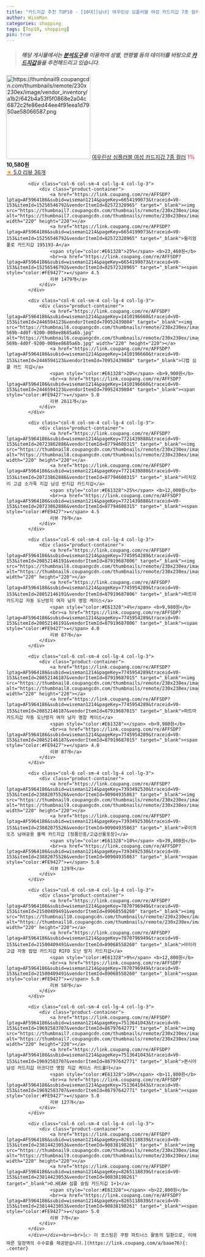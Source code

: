 ```yaml
---
title: "카드지갑 추천 TOP10 - [10대][남녀] 여우린상 심플러블 여성 카드지갑 7종 컬러"
author: WiseMan
categories: shopping
tags: [Top10, shopping]
pin: true
---
```


> ##### 해당 게시물에서는 [**분석도구**](https://itemscout.io/)를 이용하여 **성별**, **연령별** 등의 데이터를 바탕으로 [**카드지갑**](https://link.coupang.com/a/baae76)들을 추천해드리고 있습니다.
<div class="container"><div class="row">
            <div class="col-6 col-sm-4 col-lg-4 col-lg-3">
                <div class="product-container">
                    <a href="https://link.coupang.com/re/AFFSDP?lptag=AF5964186&subid=wiseman1214&pageKey=7710035331&traceid=V0-153&itemId=20665113269&vendorItemId=88114032618" target="_blank"><img src="https://thumbnail9.coupangcdn.com/thumbnails/remote/230x230ex/image/vendor_inventory/a1b2/642b4a53f5f0868e2a04c6872c2fe86ed44ee4f91eea1d7950ae58066587.png" alt="https://thumbnail9.coupangcdn.com/thumbnails/remote/230x230ex/image/vendor_inventory/a1b2/642b4a53f5f0868e2a04c6872c2fe86ed44ee4f91eea1d7950ae58066587.png" width="220" height="220"></a>
                    <a href="https://link.coupang.com/re/AFFSDP?lptag=AF5964186&subid=wiseman1214&pageKey=7710035331&traceid=V0-153&itemId=20665113269&vendorItemId=88114032618" target="_blank">여우린상 심플러블 여성 카드지갑 7종 컬러</a>
                    <span style="color:#E61328">1%</span> <b>10,580원</b>
                    <br><a href="https://link.coupang.com/re/AFFSDP?lptag=AF5964186&subid=wiseman1214&pageKey=7710035331&traceid=V0-153&itemId=20665113269&vendorItemId=88114032618" target="_blank"><span style="color:#FE9427">★</span> 5.0
                    리뷰 36개</a>
                </div>
            </div>
            
            <div class="col-6 col-sm-4 col-lg-4 col-lg-3">
                <div class="product-container">
                    <a href="https://link.coupang.com/re/AFFSDP?lptag=AF5964186&subid=wiseman1214&pageKey=6654199073&traceid=V0-153&itemId=15256546792&vendorItemId=82572328965" target="_blank"><img src="https://thumbnail7.coupangcdn.com/thumbnails/remote/230x230ex/image/vendor_inventory/d603/5ddfeb2e24d15a0a122d615fb8fa252c0b65ebb15ac69d8a194e0d5c7ed1.png" alt="https://thumbnail7.coupangcdn.com/thumbnails/remote/230x230ex/image/vendor_inventory/d603/5ddfeb2e24d15a0a122d615fb8fa252c0b65ebb15ac69d8a194e0d5c7ed1.png" width="220" height="220"></a>
                    <a href="https://link.coupang.com/re/AFFSDP?lptag=AF5964186&subid=wiseman1214&pageKey=6654199073&traceid=V0-153&itemId=15256546792&vendorItemId=82572328965" target="_blank">윌리엄폴로 카드지갑 195193-A</a>
                    <span style="color:#E61328">25%</span> <b>23,460원</b>
                    <br><a href="https://link.coupang.com/re/AFFSDP?lptag=AF5964186&subid=wiseman1214&pageKey=6654199073&traceid=V0-153&itemId=15256546792&vendorItemId=82572328965" target="_blank"><span style="color:#FE9427">★</span> 4.5
                    리뷰 1479개</a>
                </div>
            </div>
            
            <div class="col-6 col-sm-4 col-lg-4 col-lg-3">
                <div class="product-container">
                    <a href="https://link.coupang.com/re/AFFSDP?lptag=AF5964186&subid=wiseman1214&pageKey=1410196660&traceid=V0-153&itemId=2446594123&vendorItemId=70952439804" target="_blank"><img src="https://thumbnail6.coupangcdn.com/thumbnails/remote/230x230ex/image/retail/images/2020/06/24/15/0/e49e9291-569b-4d0f-9200-008ee8685a6b.jpg" alt="https://thumbnail6.coupangcdn.com/thumbnails/remote/230x230ex/image/retail/images/2020/06/24/15/0/e49e9291-569b-4d0f-9200-008ee8685a6b.jpg" width="220" height="220"></a>
                    <a href="https://link.coupang.com/re/AFFSDP?lptag=AF5964186&subid=wiseman1214&pageKey=1410196660&traceid=V0-153&itemId=2446594123&vendorItemId=70952439804" target="_blank">디랩 심플 카드 지갑</a>
                    <span style="color:#E61328">20%</span> <b>9,900원</b>
                    <br><a href="https://link.coupang.com/re/AFFSDP?lptag=AF5964186&subid=wiseman1214&pageKey=1410196660&traceid=V0-153&itemId=2446594123&vendorItemId=70952439804" target="_blank"><span style="color:#FE9427">★</span> 5.0
                    리뷰 2611개</a>
                </div>
            </div>
            
            <div class="col-6 col-sm-4 col-lg-4 col-lg-3">
                <div class="product-container">
                    <a href="https://link.coupang.com/re/AFFSDP?lptag=AF5964186&subid=wiseman1214&pageKey=7721439888&traceid=V0-153&itemId=20723862886&vendorItemId=87794608315" target="_blank"><img src="https://thumbnail8.coupangcdn.com/thumbnails/remote/230x230ex/image/vendor_inventory/e96c/08ac101aa1668aaa747f4fa03bde4b9a0b9e2d58cc31d88113f7b1664395.jpg" alt="https://thumbnail8.coupangcdn.com/thumbnails/remote/230x230ex/image/vendor_inventory/e96c/08ac101aa1668aaa747f4fa03bde4b9a0b9e2d58cc31d88113f7b1664395.jpg" width="220" height="220"></a>
                    <a href="https://link.coupang.com/re/AFFSDP?lptag=AF5964186&subid=wiseman1214&pageKey=7721439888&traceid=V0-153&itemId=20723862886&vendorItemId=87794608315" target="_blank">리치모리 고급 소가죽 지갑 남성 반지갑 카드지갑</a>
                    <span style="color:#E61328">25%</span> <b>12,000원</b>
                    <br><a href="https://link.coupang.com/re/AFFSDP?lptag=AF5964186&subid=wiseman1214&pageKey=7721439888&traceid=V0-153&itemId=20723862886&vendorItemId=87794608315" target="_blank"><span style="color:#FE9427">★</span> 4.5
                    리뷰 79개</a>
                </div>
            </div>
            
            <div class="col-6 col-sm-4 col-lg-4 col-lg-3">
                <div class="product-container">
                    <a href="https://link.coupang.com/re/AFFSDP?lptag=AF5964186&subid=wiseman1214&pageKey=7745954289&traceid=V0-153&itemId=20852146191&vendorItemId=87919687006" target="_blank"><img src="https://thumbnail6.coupangcdn.com/thumbnails/remote/230x230ex/image/vendor_inventory/ab96/a7fa01167e60da5a4fb7403ba3157162d11aa51b1bb020690c6071852e2d.jpg" alt="https://thumbnail6.coupangcdn.com/thumbnails/remote/230x230ex/image/vendor_inventory/ab96/a7fa01167e60da5a4fb7403ba3157162d11aa51b1bb020690c6071852e2d.jpg" width="220" height="220"></a>
                    <a href="https://link.coupang.com/re/AFFSDP?lptag=AF5964186&subid=wiseman1214&pageKey=7745954289&traceid=V0-153&itemId=20852146191&vendorItemId=87919687006" target="_blank">파트마 카드지갑 자동 도난방지 여자 남자 명함 케이스</a>
                    <span style="color:#E61328">4%</span> <b>9,980원</b>
                    <br><a href="https://link.coupang.com/re/AFFSDP?lptag=AF5964186&subid=wiseman1214&pageKey=7745954289&traceid=V0-153&itemId=20852146191&vendorItemId=87919687006" target="_blank"><span style="color:#FE9427">★</span> 4.0
                    리뷰 87개</a>
                </div>
            </div>
            
            <div class="col-6 col-sm-4 col-lg-4 col-lg-3">
                <div class="product-container">
                    <a href="https://link.coupang.com/re/AFFSDP?lptag=AF5964186&subid=wiseman1214&pageKey=7745954289&traceid=V0-153&itemId=20852146187&vendorItemId=87919687015" target="_blank"><img src="https://thumbnail8.coupangcdn.com/thumbnails/remote/230x230ex/image/vendor_inventory/a993/9a7e4df84ddba4d1cf175bb95383dd99537e2e3bebdb7be60c19ce8d36df.png" alt="https://thumbnail8.coupangcdn.com/thumbnails/remote/230x230ex/image/vendor_inventory/a993/9a7e4df84ddba4d1cf175bb95383dd99537e2e3bebdb7be60c19ce8d36df.png" width="220" height="220"></a>
                    <a href="https://link.coupang.com/re/AFFSDP?lptag=AF5964186&subid=wiseman1214&pageKey=7745954289&traceid=V0-153&itemId=20852146187&vendorItemId=87919687015" target="_blank">파트마 카드지갑 자동 도난방지 여자 남자 명함 케이스</a>
                    <span style="color:#E61328"></span> <b>9,980원</b>
                    <br><a href="https://link.coupang.com/re/AFFSDP?lptag=AF5964186&subid=wiseman1214&pageKey=7745954289&traceid=V0-153&itemId=20852146187&vendorItemId=87919687015" target="_blank"><span style="color:#FE9427">★</span> 4.0
                    리뷰 87개</a>
                </div>
            </div>
            
            <div class="col-6 col-sm-4 col-lg-4 col-lg-3">
                <div class="product-container">
                    <a href="https://link.coupang.com/re/AFFSDP?lptag=AF5964186&subid=wiseman1214&pageKey=7393492530&traceid=V0-153&itemId=23882075526&vendorItemId=90904935863" target="_blank"><img src="https://thumbnail9.coupangcdn.com/thumbnails/remote/230x230ex/image/vendor_inventory/4606/ca772348d8d53fc8041f48474c01369373ca62dd65c155d531f9ea56a3ce.png" alt="https://thumbnail9.coupangcdn.com/thumbnails/remote/230x230ex/image/vendor_inventory/4606/ca772348d8d53fc8041f48474c01369373ca62dd65c155d531f9ea56a3ce.png" width="220" height="220"></a>
                    <a href="https://link.coupang.com/re/AFFSDP?lptag=AF5964186&subid=wiseman1214&pageKey=7393492530&traceid=V0-153&itemId=23882075526&vendorItemId=90904935863" target="_blank">루이까또즈 남여공용 블랙 카드지갑 [정품인증/고급선물포장]</a>
                    <span style="color:#E61328">18%</span> <b>39,800원</b>
                    <br><a href="https://link.coupang.com/re/AFFSDP?lptag=AF5964186&subid=wiseman1214&pageKey=7393492530&traceid=V0-153&itemId=23882075526&vendorItemId=90904935863" target="_blank"><span style="color:#FE9427">★</span> 5.0
                    리뷰 129개</a>
                </div>
            </div>
            
            <div class="col-6 col-sm-4 col-lg-4 col-lg-3">
                <div class="product-container">
                    <a href="https://link.coupang.com/re/AFFSDP?lptag=AF5964186&subid=wiseman1214&pageKey=7870796949&traceid=V0-153&itemId=21500409491&vendorItemId=89068558260" target="_blank"><img src="https://thumbnail10.coupangcdn.com/thumbnails/remote/230x230ex/image/vendor_inventory/a46f/465111025b1cf81e4d4f83738223446a60eb2c2ff125f29f7adf839c2474.jpg" alt="https://thumbnail10.coupangcdn.com/thumbnails/remote/230x230ex/image/vendor_inventory/a46f/465111025b1cf81e4d4f83738223446a60eb2c2ff125f29f7adf839c2474.jpg" width="220" height="220"></a>
                    <a href="https://link.coupang.com/re/AFFSDP?lptag=AF5964186&subid=wiseman1214&pageKey=7870796949&traceid=V0-153&itemId=21500409491&vendorItemId=89068558260" target="_blank">아이라 고급 자동 팝업 카드지갑 RIFD 도난 방지 카드지갑</a>
                    <span style="color:#E61328">9%</span> <b>12,800원</b>
                    <br><a href="https://link.coupang.com/re/AFFSDP?lptag=AF5964186&subid=wiseman1214&pageKey=7870796949&traceid=V0-153&itemId=21500409491&vendorItemId=89068558260" target="_blank"><span style="color:#FE9427">★</span> 5.0
                    리뷰 50개</a>
                </div>
            </div>
            
            <div class="col-6 col-sm-4 col-lg-4 col-lg-3">
                <div class="product-container">
                    <a href="https://link.coupang.com/re/AFFSDP?lptag=AF5964186&subid=wiseman1214&pageKey=7513641043&traceid=V0-153&itemId=19692583707&vendorItemId=86797642771" target="_blank"><img src="https://thumbnail7.coupangcdn.com/thumbnails/remote/230x230ex/image/vendor_inventory/d006/1400d3253168b0a7f06d307dc7be5eb1cf99749f183e2b34fdf4d3c99f77.jpg" alt="https://thumbnail7.coupangcdn.com/thumbnails/remote/230x230ex/image/vendor_inventory/d006/1400d3253168b0a7f06d307dc7be5eb1cf99749f183e2b34fdf4d3c99f77.jpg" width="220" height="220"></a>
                    <a href="https://link.coupang.com/re/AFFSDP?lptag=AF5964186&subid=wiseman1214&pageKey=7513641043&traceid=V0-153&itemId=19692583707&vendorItemId=86797642771" target="_blank">퀸시아 남성 카드지갑 아코디언 명함 지갑 케이스 카드홀더</a>
                    <span style="color:#E61328">10%</span> <b>11,800원</b>
                    <br><a href="https://link.coupang.com/re/AFFSDP?lptag=AF5964186&subid=wiseman1214&pageKey=7513641043&traceid=V0-153&itemId=19692583707&vendorItemId=86797642771" target="_blank"><span style="color:#FE9427">★</span> 5.0
                    리뷰 127개</a>
                </div>
            </div>
            
            <div class="col-6 col-sm-4 col-lg-4 col-lg-3">
                <div class="product-container">
                    <a href="https://link.coupang.com/re/AFFSDP?lptag=AF5964186&subid=wiseman1214&pageKey=8265118839&traceid=V0-153&itemId=23814423053&vendorItemId=90838198261" target="_blank"><img src="https://thumbnail9.coupangcdn.com/thumbnails/remote/230x230ex/image/vendor_inventory/0db7/112c0120ab1840860197d7c74b7b06a3e01734f060ed92b4e6701bd5143b.jpg" alt="https://thumbnail9.coupangcdn.com/thumbnails/remote/230x230ex/image/vendor_inventory/0db7/112c0120ab1840860197d7c74b7b06a3e01734f060ed92b4e6701bd5143b.jpg" width="220" height="220"></a>
                    <a href="https://link.coupang.com/re/AFFSDP?lptag=AF5964186&subid=wiseman1214&pageKey=8265118839&traceid=V0-153&itemId=23814423053&vendorItemId=90838198261" target="_blank">O.HEAH 심플 슬림 카드지갑 1+1</a>
                    <span style="color:#E61328"></span> <b>22,800원</b>
                    <br><a href="https://link.coupang.com/re/AFFSDP?lptag=AF5964186&subid=wiseman1214&pageKey=8265118839&traceid=V0-153&itemId=23814423053&vendorItemId=90838198261" target="_blank"><span style="color:#FE9427">★</span> 5.0
                    리뷰 7개</a>
                </div>
            </div>
            </div></div><br><br>[👉 이 포스팅은 쿠팡 파트너스 활동의 일환으로, 이에 따른 일정액의 수수료를 제공받습니다.](https://link.coupang.com/a/baae76){: .center}